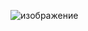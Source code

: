 ![изображение](https://user-images.githubusercontent.com/69160992/198193670-e65d73a2-7a49-4fbb-965a-899edc8506f3.png)
